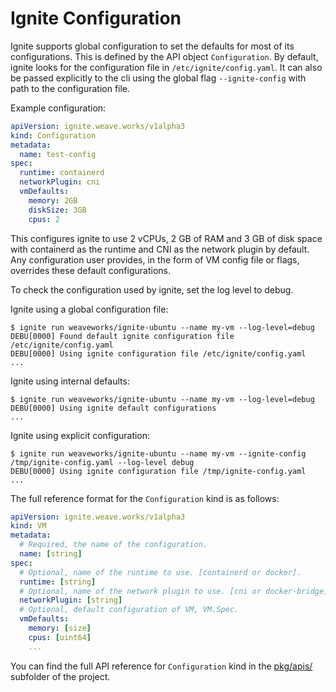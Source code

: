 # Ignite Configuration

Ignite supports global configuration to set the defaults for most of its
configurations. This is defined by the API object `Configuration`. By default,
ignite looks for the configuration file in `/etc/ignite/config.yaml`. It can
also be passed explicitly to the cli using the global flag `--ignite-config`
with path to the configuration file.

Example configuration:

```yaml
apiVersion: ignite.weave.works/v1alpha3
kind: Configuration
metadata:
  name: test-config
spec:
  runtime: containerd
  networkPlugin: cni
  vmDefaults:
    memory: 2GB
    diskSize: 3GB
    cpus: 2
```

This configures ignite to use 2 vCPUs, 2 GB of RAM and 3 GB of disk space with
containerd as the runtime and CNI as the network plugin by default. Any
configuration user provides, in the form of VM config file or flags, overrides
these default configurations.

To check the configuration used by ignite, set the log level to debug.

Ignite using a global configuration file:

```console
$ ignite run weaveworks/ignite-ubuntu --name my-vm --log-level=debug
DEBU[0000] Found default ignite configuration file /etc/ignite/config.yaml
DEBU[0000] Using ignite configuration file /etc/ignite/config.yaml
...
```

Ignite using internal defaults:

```console
$ ignite run weaveworks/ignite-ubuntu --name my-vm --log-level=debug
DEBU[0000] Using ignite default configurations
...
```

Ignite using explicit configuration:

```console
$ ignite run weaveworks/ignite-ubuntu --name my-vm --ignite-config /tmp/ignite-config.yaml --log-level debug 
DEBU[0000] Using ignite configuration file /tmp/ignite-config.yaml
...
```

The full reference format for the `Configuration` kind is as follows:

```yaml
apiVersion: ignite.weave.works/v1alpha3
kind: VM
metadata:
  # Required, the name of the configuration.
  name: [string]
spec:
  # Optional, name of the runtime to use. [containerd or docker].
  runtime: [string]
  # Optional, name of the network plugin to use. [cni or docker-bridge].
  networkPlugin: [string]
  # Optional, default configuration of VM, VM.Spec.
  vmDefaults:
    memory: [size]
    cpus: [uint64]
    ...
```

You can find the full API reference for `Configuration` kind in the
[pkg/apis/](https://github.com/weaveworks/ignite/tree/main/pkg/apis)
subfolder of the project.
